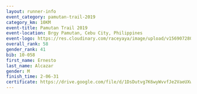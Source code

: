 ```yaml
---
layout: runner-info 
event_category: pamutan-trail-2019 
category_km: 10KM 
event-title: Pamutan Trail 2019 
event-location: Brgy Pamutan, Cebu City, Philippines 
event-logo: https://res.cloudinary.com/raceyaya/image/upload/v1569072806/logo/pamutan-trail_d8abrj.jpg 
overall_rank: 58
gender_rank: 41
bib: 10-058
first_name: Ernesto
last_name: Alcazar
gender: M
finish_time: 2-06-31
certificate: https://drive.google.com/file/d/1DsDutvg7K6wyWvvfJe2VaeUXwu_pICDn/view?usp=sharing
---
```

